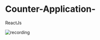 # Counter-Application-
ReactJs

![recording](https://user-images.githubusercontent.com/83583000/215824684-02c0ebf1-b268-49ba-a9a7-e5700ab801d0.gif)
